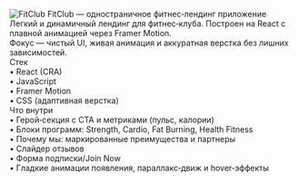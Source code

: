 ![FitClub](https://gym-lhztgqzg7-vo1kas-projects.vercel.app/)
FitClub — одностраничное фитнес‑лендинг приложение
Легкий и динамичный лендинг для фитнес‑клуба. Построен на React с плавной анимацией через Framer Motion. <br/>Фокус — чистый UI, живая анимация и аккуратная верстка без лишних зависимостей.<br/>
Стек<br/>
  •  React (CRA) <br/>
  •  JavaScript <br/>
  •  Framer Motion<br/>
  •  CSS (адаптивная верстка)<br/>
Что внутри<br/>
  •  Герой‑секция с CTA и метриками (пульс, калории)<br/>
  •  Блоки программ: Strength, Cardio, Fat Burning, Health Fitness<br/>
  •  Почему мы: маркированные преимущества и партнеры<br/>
  •  Слайдер отзывов<br/>
  •  Форма подписки/Join Now<br/>
  •  Гладкие анимации появления, параллакс‑движ и hover‑эффекты
